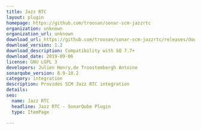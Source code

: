 ```yaml
---
title: Jazz RTC
layout: plugin
homepage: https://github.com/troosan/sonar-scm-jazzrtc
organization: unknown
organization_url: unknown
download_url: https://github.com/troosan/sonar-scm-jazzrtc/releases/download/1.2/sonar-scm-jazzrtc-plugin-1.2.jar
download_version: 1.2
download_description: Compatibility with SQ 7.7+
download_date: 2019-09-06
license: GNU LGPL 3
developers: Julien Henry,de Troostembergh Antoine
sonarqube_version: 8.9-10.2
category: integration
description: Provides SCM Jazz RTC integration
details: 
seo:
  name: Jazz RTC
  headline: Jazz RTC - SonarQube Plugin
  type: ItemPage

---
```

